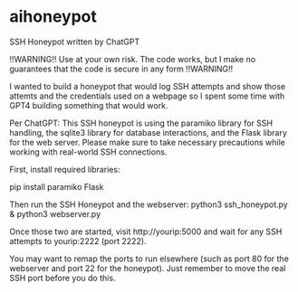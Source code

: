 # aihoneypot
SSH Honeypot written by ChatGPT

!!WARNING!! Use at your own risk. The code works, but I make no guarantees that the code is secure in any form !!WARNING!!

I wanted to build a honeypot that would log SSH attempts and show those attemts and the credentials used on a webpage so I spent some time with GPT4 building something that would work.

Per ChatGPT: This SSH honeypot is using the paramiko library for SSH handling, the sqlite3 library for database interactions, and the Flask library for the web server. Please make sure to take necessary precautions while working with real-world SSH connections.

First, install required libraries:

pip install paramiko Flask

Then run the SSH Honeypot and the webserver:
python3 ssh_honeypot.py &
python3 webserver.py

Once those two are started, visit http://yourip:5000 and wait for any SSH attempts to yourip:2222 (port 2222). 

You may want to remap the ports to run elsewhere (such as port 80 for the webserver and port 22 for the honeypot). Just remember to move the real SSH port before you do this.
